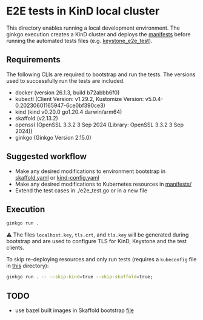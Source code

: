 # E2E tests in KinD local cluster
This directory enables running a local development environment. The ginkgo execution creates a KinD cluster and deploys the [manifests](./manifests) before running the automated tests files (e.g. [keystone_e2e_test](./keystone_e2e_test.go)).

## Requirements

The following CLIs are required to bootstrap and run the tests. The versions used to successfully run the tests are included.

- docker (version 26.1.3, build b72abbb6f0)
- kubectl (Client Version: v1.29.2, Kustomize Version: v5.0.4-0.20230601165947-6ce0bf390ce3)
- kind (kind v0.20.0 go1.20.4 darwin/arm64)
- skaffold (v2.13.2)
- openssl (OpenSSL 3.3.2 3 Sep 2024 (Library: OpenSSL 3.3.2 3 Sep 2024))
- ginkgo (Ginkgo Version 2.15.0)

## Suggested workflow

- Make any desired modifications to environment bootstrap in [skaffold.yaml](./skaffold.yaml) or [kind-config.yaml](./kind-config.yaml)
- Make any desired modifications to Kubernetes resources in [manifests/](./manifests)
- Extend the test cases in ./e2e_test.go or in a new file

## Execution

```sh
ginkgo run .
```

:warning: The files `localhost.key`, `tls.crt`, and `tls.key` will be generated during bootstrap and are used to configure TLS for KinD, Keystone and the test clients.


To skip re-deploying resources and only run tests (requires a `kubeconfig` file in [this](./) directory):

```sh
ginkgo run . -- --skip-kind=true --skip-skaffold=true;
```

## TODO

- use bazel built images in Skaffold bootstrap [file](./skaffold.yaml)
